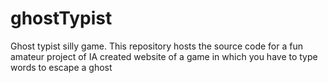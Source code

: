 # ghostTypist
Ghost typist silly game.
This repository hosts the source code for a fun amateur project of IA created website of a game in which you have to type words to escape a ghost
